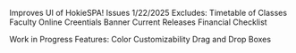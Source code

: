 Improves UI of HokieSPA!
Issues 1/22/2025
Excludes: 
Timetable of Classes
Faculty Online Creentials
Banner Current Releases
Financial Checklist

Work in Progress Features:
Color Customizability
Drag and Drop Boxes
